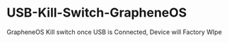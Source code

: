 # USB-Kill-Switch-GrapheneOS
GrapheneOS Kill switch once USB is Connected, Device will Factory WIpe 
